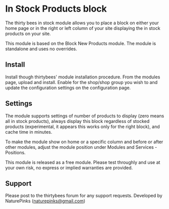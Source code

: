 # In Stock Products block

The thirty bees in stock module allows you to place a block on either your home page or in the right or left column of your site displaying the in stock products on your site.

This module is based on the Block New Products module.
The module is standalone and uses no overrides.

## Install
Install though thirtybees' module installation procedure. From the modules page, upload and install.
Enable for the shop/shop group you wish to and update the configuration settings on the configuration page.

## Settings
The module supports settings of number of products to display (zero means all in stock products), always display this block regardless of stocked products (experimental, it appears this works only for the right block), and cache time in minutes.

To make the module show on home or a specific column and before or after other modules, adjust the module position under Modules and Services - Positions.

This module is released as a free module. Please test throughly and use at your own risk, no express or implied warranties are provided.

## Support
Please post to the thirtybees forum for any support requests.
Developed by NaturePinks (naturepinks@gmail.com)